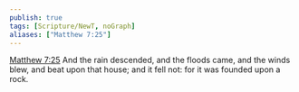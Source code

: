 ```yaml
---
publish: true
tags: [Scripture/NewT, noGraph]
aliases: ["Matthew 7:25"]
---
```

[Matthew 7:25](https://churchofjesuschrist.org/study/scriptures/nt/matt/7?lang=eng&id=p25#p25) And the rain descended, and the floods came, and the winds blew, and beat upon that house; and it fell not: for it was founded upon a rock.
